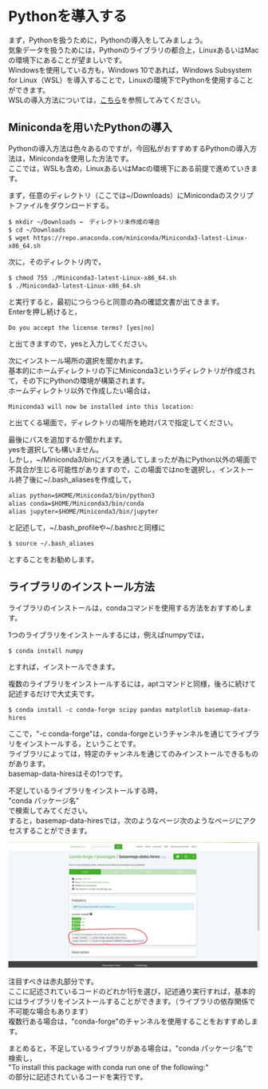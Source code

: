 # Pythonを導入する

まず，Pythonを扱うために，Pythonの導入をしてみましょう。  
気象データを扱うためには，Pythonのライブラリの都合上，LinuxあるいはMacの環境下にあることが望ましいです。  
Windowsを使用している方も，Windows 10であれば，Windows Subsystem for Linux（WSL）を導入することで，Linuxの環境下でPythonを使用することができます。  
WSLの導入方法については，[こちら](WSL-install.md)を参照してみてください。

## Minicondaを用いたPythonの導入

Pythonの導入方法は色々あるのですが，今回私がおすすめするPythonの導入方法は，Minicondaを使用した方法です。  
ここでは，WSLも含め，LinuxあるいはMacの環境下にある前提で進めていきます。

まず，任意のディレクトリ（ここでは~/Downloads）にMinicondaのスクリプトファイルをダウンロードする。

```
$ mkdir ~/Downloads ←　ディレクトリ未作成の場合
$ cd ~/Downloads
$ wget https://repo.anaconda.com/miniconda/Miniconda3-latest-Linux-x86_64.sh
```

次に，そのディレクトリ内で，

```
$ chmod 755 ./Miniconda3-latest-Linux-x86_64.sh
$ ./Miniconda3-latest-Linux-x86_64.sh
```

と実行すると，最初につらつらと同意の為の確認文書が出てきます。  
Enterを押し続けると，

```
Do you accept the license terms? [yes|no]
```

と出てきますので，yesと入力してください。

次にインストール場所の選択を聞かれます。  
基本的にホームディレクトリの下にMiniconda3というディレクトリが作成されて，その下にPythonの環境が構築されます。  
ホームディレクトリ以外で作成したい場合は，

```
Miniconda3 will now be installed into this location:
```

と出てくる場面で，ディレクトリの場所を絶対パスで指定してください。

最後にパスを追加するか聞かれます。  
yesを選択しても構いません。  
しかし，~/Miniconda3/binにパスを通してしまったが為にPython以外の場面で不具合が生じる可能性がありますので，この場面ではnoを選択し，インストール終了後に~/.bash_aliasesを作成して，

```
alias python=$HOME/Miniconda3/bin/python3
alias conda=$HOME/Miniconda3/bin/conda
alias jupyter=$HOME/Miniconda3/bin/jupyter
```

と記述して，~/.bash_profileや~/.bashrcと同様に

```
$ source ~/.bash_aliases
```

とすることをお勧めします。

## ライブラリのインストール方法

ライブラリのインストールは，condaコマンドを使用する方法をおすすめします。  

1つのライブラリをインストールするには，例えばnumpyでは，  

```
$ conda install numpy
```

とすれば，インストールできます。

複数のライブラリをインストールするには，aptコマンドと同様，後ろに続けて記述するだけで大丈夫です。

```
$ conda install -c conda-forge scipy pandas matplotlib basemap-data-hires
```

ここで，"-c conda-forge"は，conda-forgeというチャンネルを通じてライブラリをインストールする，ということです。  
ライブラリによっては，特定のチャンネルを通じてのみインストールできるものがあります。  
basemap-data-hiresはその1つです。

不足しているライブラリをインストールする時，  
"conda パッケージ名"  
で検索してみてください。  
すると，basemap-data-hiresでは，次のようなページ次のようなページにアクセスすることができます。

![conda1](Pic/conda1.jpg)

注目すべきは赤丸部分です。  
ここに記述されているコードのどれか1行を選び，記述通り実行すれば，基本的にはライブラリをインストールすることができます。（ライブラリの依存関係で不可能な場合もあります）  
複数行ある場合は，"conda-forge"のチャンネルを使用することをおすすめします。

まとめると，不足しているライブラリがある場合は，"conda パッケージ名"で検索し，  
"To install this package with conda run one of the following:"  
の部分に記述されているコードを実行です。